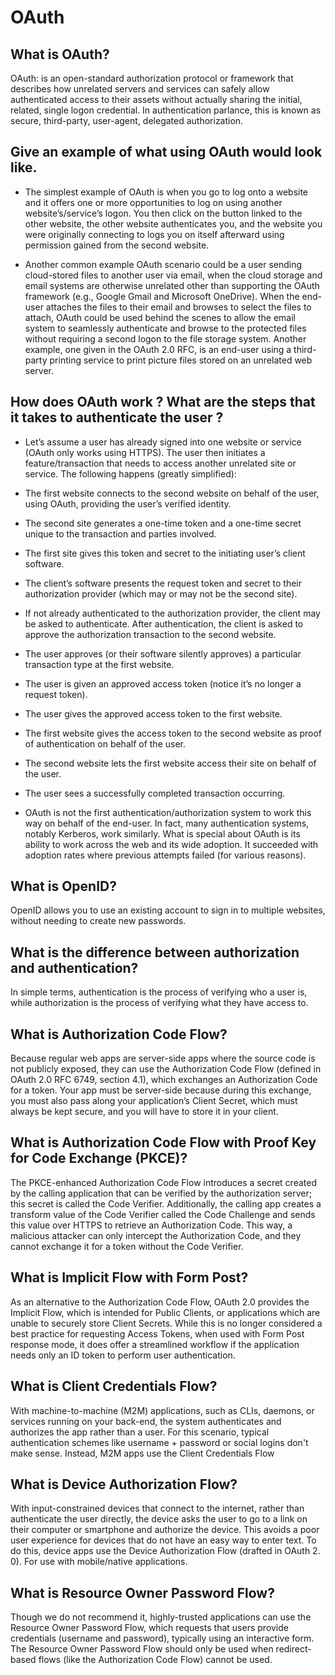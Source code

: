 # OAuth

## What is OAuth?

OAuth: is an open-standard authorization protocol or framework that describes how unrelated servers and services can safely allow authenticated access to their assets without actually sharing the initial, related, single logon credential. In authentication parlance, this is known as secure, third-party, user-agent, delegated authorization.

## Give an example of what using OAuth would look like.

- The simplest example of OAuth is when you go to log onto a website and it offers one or more opportunities to log on using another website’s/service’s logon. You then click on the button linked to the other website, the other website authenticates you, and the website you were originally connecting to logs you on itself afterward using permission gained from the second website.

- Another common example OAuth scenario could be a user sending cloud-stored files to another user via email, when the cloud storage and email systems are otherwise unrelated other than supporting the OAuth framework (e.g., Google Gmail and Microsoft OneDrive). When the end-user attaches the files to their email and browses to select the files to attach, OAuth could be used behind the scenes to allow the email system to seamlessly authenticate and browse to the protected files without requiring a second logon to the file storage system. Another example, one given in the OAuth 2.0 RFC, is an end-user using a third-party printing service to print picture files stored on an unrelated web server.

## How does OAuth work ? What are the steps that it takes to authenticate the user ?

- Let’s assume a user has already signed into one website or service (OAuth only works using HTTPS). The user then initiates a feature/transaction that needs to access another unrelated site or service. The following happens (greatly simplified):

- The first website connects to the second website on behalf of the user, using OAuth, providing the user’s verified identity.

- The second site generates a one-time token and a one-time secret unique to the transaction and parties involved.

- The first site gives this token and secret to the initiating user’s client software.

- The client’s software presents the request token and secret to their authorization provider (which may or may not be the second site).

- If not already authenticated to the authorization provider, the client may be asked to authenticate. After authentication, the client is asked to approve the authorization transaction to the second website.

- The user approves (or their software silently approves) a particular transaction type at the first website.

- The user is given an approved access token (notice it’s no longer a request token).

- The user gives the approved access token to the first website.

- The first website gives the access token to the second website as proof of authentication on behalf of the user.

- The second website lets the first website access their site on behalf of the user.

- The user sees a successfully completed transaction occurring.

- OAuth is not the first authentication/authorization system to work this way on behalf of the end-user. In fact, many authentication systems, notably Kerberos, work similarly. What is special about OAuth is its ability to work across the web and its wide adoption. It succeeded with adoption rates where previous attempts failed (for various reasons).

## What is OpenID?

OpenID allows you to use an existing account to sign in to multiple websites, without needing to create new passwords.



## What is the difference between authorization and authentication?

In simple terms, authentication is the process of verifying who a user is, while authorization is the process of verifying what they have access to.
## What is Authorization Code Flow?

Because regular web apps are server-side apps where the source code is not publicly exposed, they can use the Authorization Code Flow (defined in OAuth 2.0 RFC 6749, section 4.1), which exchanges an Authorization Code for a token. Your app must be server-side because during this exchange, you must also pass along your application’s Client Secret, which must always be kept secure, and you will have to store it in your client.
## What is Authorization Code Flow with Proof Key for Code Exchange (PKCE)?

The PKCE-enhanced Authorization Code Flow introduces a secret created by the calling application that can be verified by the authorization server; this secret is called the Code Verifier. Additionally, the calling app creates a transform value of the Code Verifier called the Code Challenge and sends this value over HTTPS to retrieve an Authorization Code. This way, a malicious attacker can only intercept the Authorization Code, and they cannot exchange it for a token without the Code Verifier.
## What is Implicit Flow with Form Post?

As an alternative to the Authorization Code Flow, OAuth 2.0 provides the Implicit Flow, which is intended for Public Clients, or applications which are unable to securely store Client Secrets. While this is no longer considered a best practice for requesting Access Tokens, when used with Form Post response mode, it does offer a streamlined workflow if the application needs only an ID token to perform user authentication.
## What is Client Credentials Flow?

With machine-to-machine (M2M) applications, such as CLIs, daemons, or services running on your back-end, the system authenticates and authorizes the app rather than a user. For this scenario, typical authentication schemes like username + password or social logins don't make sense. Instead, M2M apps use the Client Credentials Flow
## What is Device Authorization Flow?

With input-constrained devices that connect to the internet, rather than authenticate the user directly, the device asks the user to go to a link on their computer or smartphone and authorize the device. This avoids a poor user experience for devices that do not have an easy way to enter text. To do this, device apps use the Device Authorization Flow (drafted in OAuth 2. 0). For use with mobile/native applications.
## What is Resource Owner Password Flow?
Though we do not recommend it, highly-trusted applications can use the Resource Owner Password Flow, which requests that users provide credentials (username and password), typically using an interactive form. The Resource Owner Password Flow should only be used when redirect-based flows (like the Authorization Code Flow) cannot be used.